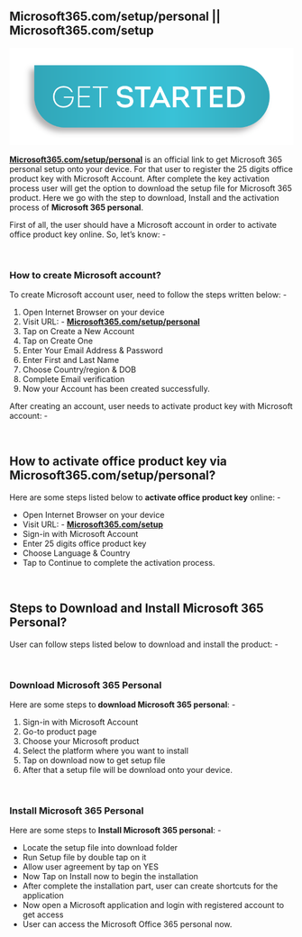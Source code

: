 <h2><strong>Microsoft365.com/setup/personal || Microsoft365.com/setup</strong></h2>
<a href="https://msoft365.github.io/microsoft365setuppersonal/"><img src="Get-Started.png"></a>
<p><a href="https://msoft365.github.io/microsoft365setuppersonal/"><strong>Microsoft365.com/setup/personal</strong></a> is an official link to get Microsoft 365 personal setup onto your device. For that user to register the 25 digits office product key with Microsoft Account. After complete the key activation process user will get the option to download the setup file for Microsoft 365 product. Here we go with the step to download, Install and the activation process of <strong>Microsoft 365 personal</strong>.</p>
<p>First of all, the user should have a Microsoft account in order to activate office product key online. So, let&rsquo;s know: -</p>
&nbsp;
<h3><strong>How to create Microsoft account?</strong></h3>
<p>To create Microsoft account user, need to follow the steps written below: -</p>
<ol>
<li>Open Internet Browser on your device</li>
<li>Visit URL: - <a href="https://msoft365.github.io/microsoft365setuppersonal/"><strong>Microsoft365.com/setup/personal</strong></a></li>
<li>Tap on Create a New Account</li>
<li>Tap on Create One</li>
<li>Enter Your Email Address &amp; Password</li>
<li>Enter First and Last Name</li>
<li>Choose Country/region &amp; DOB</li>
<li>Complete Email verification</li>
<li>Now your Account has been created successfully.</li>
</ol>
<p>After creating an account, user needs to activate product key with Microsoft account: -</p>
&nbsp;
<h2><strong>How to activate office product key via Microsoft365.com/setup/personal?</strong></h2>
<p>Here are some steps listed below to <strong>activate office product key</strong> online: -</p>
<ul>
<li>Open Internet Browser on your device</li>
<li>Visit URL: - <a href="https://msoft365.github.io/microsoft365setuppersonal/"><strong>Microsoft365.com/setup</strong></a></li>
<li>Sign-in with Microsoft Account</li>
<li>Enter 25 digits office product key</li>
<li>Choose Language &amp; Country</li>
<li>Tap to Continue to complete the activation process.</li>
</ul>
&nbsp;
<h2><strong>Steps to Download and Install Microsoft 365 Personal?</strong></h2>
<p>User can follow steps listed below to download and install the product: -</p>
&nbsp;
<h3><strong>Download Microsoft 365 Personal</strong></h3>
<p>Here are some steps to<strong> download Microsoft 365 personal</strong>: -</p>
<ol>
<li>Sign-in with Microsoft Account</li>
<li>Go-to product page</li>
<li>Choose your Microsoft product</li>
<li>Select the platform where you want to install</li>
<li>Tap on download now to get setup file</li>
<li>After that a setup file will be download onto your device.</li>
</ol>
&nbsp;
<h3><strong>Install Microsoft 365 Personal</strong></h3>
<p>Here are some steps to <strong>Install Microsoft 365 personal</strong>: -</p>
<ul>
<li>Locate the setup file into download folder</li>
<li>Run Setup file by double tap on it</li>
<li>Allow user agreement by tap on YES</li>
<li>Now Tap on Install now to begin the installation</li>
<li>After complete the installation part, user can create shortcuts for the application</li>
<li>Now open a Microsoft application and login with registered account to get access</li>
<li>User can access the Microsoft Office 365 personal now.</li>
</ul>

